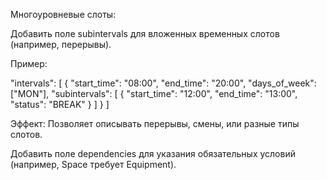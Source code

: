 Многоуровневые слоты:





Добавить поле subintervals для вложенных временных слотов (например, перерывы).



Пример:

"intervals": [
  {
    "start_time": "08:00",
    "end_time": "20:00",
    "days_of_week": ["MON"],
    "subintervals": [
      {
        "start_time": "12:00",
        "end_time": "13:00",
        "status": "BREAK"
      }
    ]
  }
]



Эффект: Позволяет описывать перерывы, смены, или разные типы слотов.

Добавить поле dependencies для указания обязательных условий (например, Space требует Equipment).